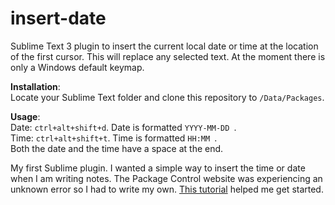 # insert-date

Sublime Text 3 plugin to insert the current local date or time at the location 
of the first cursor. This will replace any selected text. At the moment there
is only a Windows default keymap.

**Installation**:<br>
Locate your Sublime Text folder and clone this repository to `/Data/Packages`.

**Usage**:<br>
Date: `ctrl+alt+shift+d`. Date is formatted `YYYY-MM-DD `.<br>
Time: `ctrl+alt+shift+t`. Time is formatted `HH:MM `. <br>
Both the date and the time have a space at the end.

My first Sublime plugin. I wanted a simple way to insert the time or date when
I am writing notes. The Package Control website was experiencing an unknown 
error so I had to write my own. 
[This tutorial](https://cnpagency.com/blog/creating-sublime-text-3-plugins-part-1/
 "Creating Sublime Text 3 Plugins, by Sam Mello") helped me get started.
